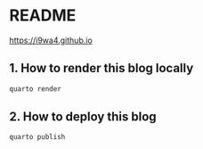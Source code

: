 # README

<https://i9wa4.github.io>

## 1. How to render this blog locally

```sh
quarto render
```

## 2. How to deploy this blog

```sh
quarto publish
```
